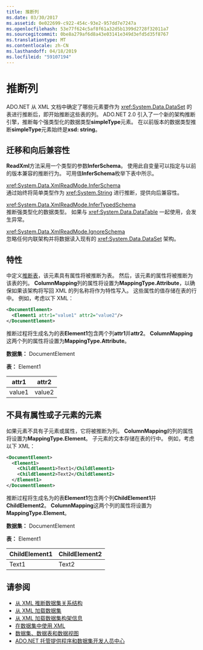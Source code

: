 ```yaml
---
title: 推断列
ms.date: 03/30/2017
ms.assetid: 0e022699-c922-454c-93e2-957dd7e7247a
ms.openlocfilehash: 53e77f624c5af8f61a32d5b1399d2728f32011a7
ms.sourcegitcommit: 0be8a279af6d8a43e03141e349d3efd5d35f8767
ms.translationtype: MT
ms.contentlocale: zh-CN
ms.lasthandoff: 04/18/2019
ms.locfileid: "59107194"
---
```

# <a name="inferring-columns"></a>推断列
ADO.NET 从 XML 文档中确定了哪些元素要作为 <xref:System.Data.DataSet> 的表进行推断后，即开始推断这些表的列。 ADO.NET 2.0 引入了一个新的架构推断引擎，推断每个强类型化的数据类型**simpleType**元素。 在以前版本的数据类型推断**simpleType**元素始终是**xsd: string**。  
  
## <a name="migration-and-backward-compatibility"></a>迁移和向后兼容性  
 **ReadXml**方法采用一个类型的参数**InferSchema**。 使用此自变量可以指定与以前的版本兼容的推断行为。 可用值**InferSchema**枚举下表中所示。  
  
 <xref:System.Data.XmlReadMode.InferSchema>  
 通过始终将简单类型作为 <xref:System.String> 进行推断，提供向后兼容性。  
  
 <xref:System.Data.XmlReadMode.InferTypedSchema>  
 推断强类型化的数据类型。 如果与 <xref:System.Data.DataTable> 一起使用，会发生异常。  
  
 <xref:System.Data.XmlReadMode.IgnoreSchema>  
 忽略任何内联架构并将数据读入现有的 <xref:System.Data.DataSet> 架构。  
  
## <a name="attributes"></a>特性  
 中定义[推断表](../../../../../docs/framework/data/adonet/dataset-datatable-dataview/inferring-tables.md)，该元素具有属性将被推断为表。 然后，该元素的属性将被推断为该表的列。 **ColumnMapping**列的属性将设置为**MappingType.Attribute**，以确保如果该架构将写回 XML 的列名称将作为特性写入。 这些属性的值存储在表的行中。 例如，考虑以下 XML：  
  
```xml  
<DocumentElement>  
  <Element1 attr1="value1" attr2="value2"/>  
</DocumentElement>  
```  
  
 推断过程将生成名为的表**Element1**包含两个列**attr1**并**attr2**。 **ColumnMapping**这两个列的属性将设置为**MappingType.Attribute**。  
  
 **数据集：** DocumentElement  
  
 **表：** Element1  
  
|attr1|attr2|  
|-----------|-----------|  
|value1|value2|  
  
## <a name="elements-without-attributes-or-child-elements"></a>不具有属性或子元素的元素  
 如果元素不具有子元素或属性，它将被推断为列。 **ColumnMapping**的列的属性将设置为**MappingType.Element**。 子元素的文本存储在表的行中。 例如，考虑以下 XML：  
  
```xml  
<DocumentElement>  
  <Element1>  
    <ChildElement1>Text1</ChildElement1>  
    <ChildElement2>Text2</ChildElement2>  
  </Element1>  
</DocumentElement>  
```  
  
 推断过程将生成名为的表**Element1**包含两个列**ChildElement1**并**ChildElement2**。 **ColumnMapping**这两个列的属性将设置为**MappingType.Element**。  
  
 **数据集：** DocumentElement  
  
 **表：** Element1  
  
|ChildElement1|ChildElement2|  
|-------------------|-------------------|  
|Text1|Text2|  
  
## <a name="see-also"></a>请参阅

- [从 XML 推断数据集关系结构](../../../../../docs/framework/data/adonet/dataset-datatable-dataview/inferring-dataset-relational-structure-from-xml.md)
- [从 XML 加载数据集](../../../../../docs/framework/data/adonet/dataset-datatable-dataview/loading-a-dataset-from-xml.md)
- [从 XML 加载数据集构架信息](../../../../../docs/framework/data/adonet/dataset-datatable-dataview/loading-dataset-schema-information-from-xml.md)
- [在数据集中使用 XML](../../../../../docs/framework/data/adonet/dataset-datatable-dataview/using-xml-in-a-dataset.md)
- [数据集、数据表和数据视图](../../../../../docs/framework/data/adonet/dataset-datatable-dataview/index.md)
- [ADO.NET 托管提供程序和数据集开发人员中心](https://go.microsoft.com/fwlink/?LinkId=217917)
